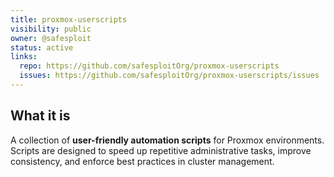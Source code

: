 ```yaml
---
title: proxmox-userscripts
visibility: public
owner: @safesploit
status: active
links:
  repo: https://github.com/safesploitOrg/proxmox-userscripts
  issues: https://github.com/safesploitOrg/proxmox-userscripts/issues
---
```


## What it is
A collection of **user-friendly automation scripts** for Proxmox environments.  
Scripts are designed to speed up repetitive administrative tasks, improve consistency, and enforce best practices in cluster management.